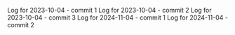 Log for 2023-10-04 - commit 1
Log for 2023-10-04 - commit 2
Log for 2023-10-04 - commit 3
Log for 2024-11-04 - commit 1
Log for 2024-11-04 - commit 2
